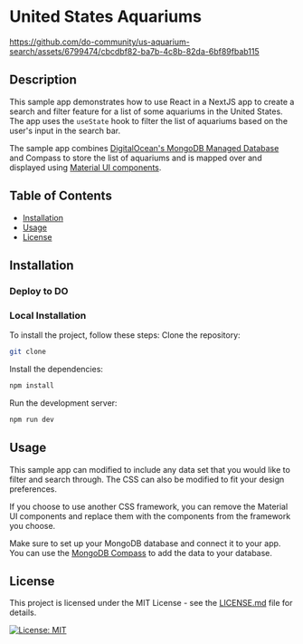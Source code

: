 # United States Aquariums

https://github.com/do-community/us-aquarium-search/assets/6799474/cbcdbf82-ba7b-4c8b-82da-6bf89fbab115

## Description

This sample app demonstrates how to use React in a NextJS app to create a search and filter feature for a list of some aquariums in the United States. The app uses the `useState` hook to filter the list of aquariums based on the user's input in the search bar.

The sample app combines [DigitalOcean's MongoDB Managed Database](https://www.digitalocean.com/products/managed-databases-mongodb?utm_team=devrel&utm_source=github&utm_content=managed-databases-mongodb) and Compass to store the list of aquariums and is mapped over and displayed using [Material UI components](https://mui.com/material-ui/).

## Table of Contents

- [Installation](#installation)
- [Usage](#usage)
- [License](#license)

## Installation

### Deploy to DO

### Local Installation

To install the project, follow these steps:
Clone the repository:

```bash
git clone
```

Install the dependencies:

```bash
npm install
```

Run the development server:

```bash
npm run dev
```

## Usage

This sample app can modified to include any data set that you would like to filter and search through. The CSS can also be modified to fit your design preferences.

If you choose to use another CSS framework, you can remove the Material UI components and replace them with the components from the framework you choose.

Make sure to set up your MongoDB database and connect it to your app. You can use the [MongoDB Compass](https://www.mongodb.com/products/tools/compass) to add the data to your database.

## License

This project is licensed under the MIT License - see the [LICENSE.md](LICENSE.md) file for details.

[![License: MIT](https://img.shields.io/badge/License-MIT-yellow.svg)](https://opensource.org/licenses/MIT)
